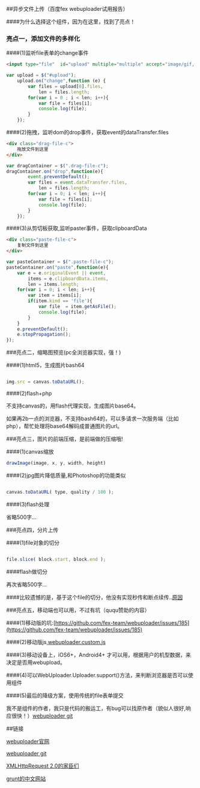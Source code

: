 ##异步文件上传（百度fex webuploader试用报告）

####为什么选择这个组件，因为在这里，找到了亮点！

### 亮点一，添加文件的多样化


####(1)监听file表单的change事件


```html
<input type="file"  id="upload" multiple="multiple" accept="image/gif, image/jpeg"/>
```
```js
var upload = $("#upload");
	upload.on("change",function (e) {
		var files = upload[0].files,
			len = files.length;
		for(var i = 0 ; i < len; i++){
			var file = files[i];
			console.log(file);
		}
	});
```



####(2)拖拽，监听dom的drop事件，获取event的dataTransfer.files


```html
<div class="drag-file-c">
	拖放文件到这里
</div>
```
```js
var dragContainer = $(".drag-file-c");
dragContainer.on("drop",function(e){
		event.preventDefault();
		var files = event.dataTransfer.files,
			len = files.length;
		for(var i = 0; i < len; i++){
			var file = files[i];
			console.log(file);
		}
	});
```



####(3)从剪切板获取,监听paster事件，获取clipboardData


```html
<div class="paste-file-c">
	复制文件到这里
</div>
```
```js
var pasteContainer = $(".paste-file-c");
pasteContainer.on("paste",function(e){
	var e = e.originalEvent || event,
		items = e.clipboardData.items,
		len = items.length;
	for(var i = 0; i < len; i++){
		var item = items[i];
		if(item.kind == 'file'){
			var file  = item.getAsFile();
			console.log(file);
		} 
	}
	e.preventDefault();
	e.stopPropagation();
});
```


###亮点二，缩略图预览(pc全浏览器实现，强！)

####(1)html5，生成图片bash64

```js

img.src = canvas.toDataURL();

```
####(2)flash+php


不支持canvas的，用flash代理实现，生成图片base64。

如果再2b一点的浏览器，不支持bash64的，可以多请求一次服务端（比如php），帮忙处理将base64解码成普通图片的url。


###亮点三，图片的前端压缩，是前端做的压缩哦!

####(1)canvas缩放

```js
drawImage(image, x, y, width, height)

```
####(2)jpg图片降低质量,和Photoshop的功能类似

```js

canvas.toDataURL( type, quality / 100 );

```
####(3)flash处理


省略500字...


###亮点四，分片上传


####(1)file对象的切分


```js

file.slice( block.start, block.end );

```

####flash做切分


再次省略500字...


####比较遗憾的是，基于这个file的切分，他没有实现秒传和断点续传..[原因](https://github.com/fex-team/webuploader/issues/142)


###亮点五，移动端也可以用，不过有坑（ququ赞助的内容）


####(1)移动版的坑:[https://github.com/fex-team/webuploader/issues/185](https://github.com/fex-team/webuploader/issues/185)


####(2)移动版js,[webuploader.custom.js](https://github.com/fex-team/webuploader/blob/master/dist/webuploader.custom.js)


####(3)移动设备上，iOS6+，Android4+ 才可以用，根据用户的机型数据，来决定是否用webupload。


####(4)可以WebUploader.Uploader.support()方法，来判断浏览器是否可以使用组件


####(5)最后的降级方案，使用传统的file表单提交





我不是组件的作者，我只是代码的搬运工，有bug可以找原作者（貌似人很好,响应很快！）[webuploader git](https://github.com/fex-team/webuploader)



##链接

[webuploader官网](http://fex.baidu.com/webuploader)

[webuploader git](https://github.com/fex-team/webuploader)

[XMLHttpRequest 2.0的家臣们](http://www.zhangxinxu.com/wordpress/2013/10/understand-domstring-document-formdata-blob-file-arraybuffer/)

[grunt的中文网站](http://www.gruntjs.net/)
